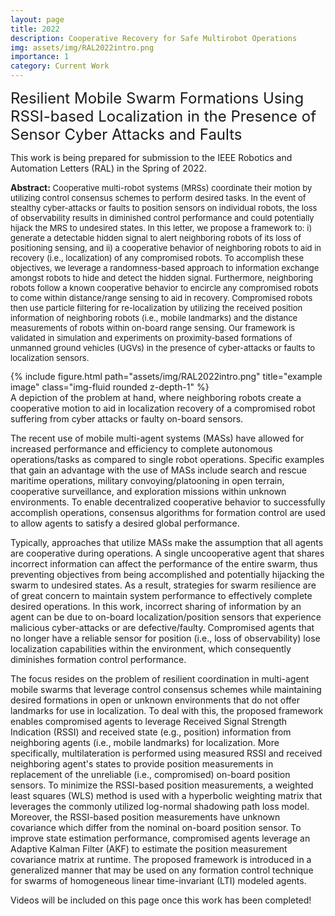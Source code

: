 ```yaml
---
layout: page
title: 2022
description: Cooperative Recovery for Safe Multirobot Operations
img: assets/img/RAL2022intro.png
importance: 1
category: Current Work
---
```




<font size="+2.6">Resilient Mobile Swarm Formations Using RSSI-based Localization in the Presence of Sensor Cyber Attacks and Faults</font>
<br/>

This work is being prepared for submission to the IEEE Robotics and Automation Letters (RAL) in the Spring of 2022.

<p style="font-size:13px"><span style="font-size:14px"><b>Abstract:</b></span> Cooperative multi-robot systems (MRSs) coordinate their motion by utilizing control consensus schemes to perform desired tasks. In the event of stealthy cyber-attacks or faults to position sensors on individual robots, the loss of observability results in diminished control performance and could potentially hijack the MRS to undesired states. In this letter, we propose a framework to: i) generate a detectable hidden signal to alert neighboring robots of its loss of positioning sensing, and ii) a cooperative behavior of neighboring robots to aid in recovery (i.e., localization) of any compromised robots. To accomplish these objectives, we leverage a randomness-based approach to information exchange amongst robots to hide and detect the hidden signal. Furthermore, neighboring robots follow a known cooperative behavior to encircle any compromised robots to come within distance/range sensing to aid in recovery. Compromised robots then use particle filtering for re-localization by utilizing the received position information of neighboring robots (i.e., mobile landmarks) and the distance measurements of robots within on-board range sensing. Our framework is validated in simulation and experiments on proximity-based formations of unmanned ground vehicles (UGVs) in the presence of cyber-attacks or faults to localization sensors.</p>
  
<div class="row row-cols-1 justify-content-center">
    <!-- <div class="col-sm mt-3 mt-md-0"> -->
    <div class="col-7">
        {% include figure.html path="assets/img/RAL2022intro.png" title="example image" class="img-fluid rounded z-depth-1" %}
    </div>
</div>
<div class="caption">
    A depiction of the problem at hand, where neighboring robots create a cooperative motion to aid in localization recovery of a compromised robot suffering from cyber attacks or faulty on-board sensors.
</div>


The recent use of mobile multi-agent systems (MASs) have allowed for increased performance and efficiency to complete autonomous operations/tasks as 
compared to single robot operations. Specific examples that gain an advantage with the use of MASs include search and rescue maritime operations, 
military convoying/platooning in open terrain, cooperative surveillance, and 
exploration missions within unknown environments. To enable decentralized cooperative behavior to successfully accomplish operations, 
consensus algorithms for formation control are used to allow agents to satisfy a desired global performance. 

Typically, approaches that utilize MASs make the assumption that all agents are cooperative during operations. A single uncooperative agent that shares 
incorrect information can affect the performance of the entire swarm, thus preventing objectives from being accomplished and potentially hijacking the 
swarm to undesired states. As a result, strategies for swarm resilience are of great concern to maintain system performance to effectively 
complete desired operations. In this work, incorrect sharing of information by an agent can be due to on-board localization/position sensors that experience 
malicious cyber-attacks or are defective/faulty. Compromised agents that no longer have a reliable sensor for position (i.e., loss of observability) lose 
localization capabilities within the environment, which consequently diminishes formation control performance.


The focus resides on the problem of resilient coordination in multi-agent mobile swarms that leverage control consensus schemes while maintaining 
desired formations in open or unknown environments that do not offer landmarks for use in localization. To deal with this, the proposed framework 
enables compromised agents to leverage Received Signal Strength Indication (RSSI) and received state (e.g., position) information from neighboring agents 
(i.e., mobile landmarks) for localization. More specifically, multilateration is performed using measured RSSI and received neighboring agent's states to 
provide position measurements in replacement of the unreliable (i.e., compromised) on-board position sensors. To minimize the RSSI-based position measurements, 
a weighted least squares (WLS) method is used with a hyperbolic weighting matrix that leverages the commonly utilized log-normal shadowing path loss model. Moreover, the RSSI-based position measurements have unknown covariance which differ from the nominal on-board position sensor. To 
improve state estimation performance, compromised agents leverage an Adaptive Kalman Filter (AKF) 
to estimate the position measurement covariance matrix at runtime. The proposed framework is introduced in a generalized manner that may be used on any 
formation control technique for swarms of homogeneous linear time-invariant (LTI) modeled agents. 

Videos will be included on this page once this work has been completed!



